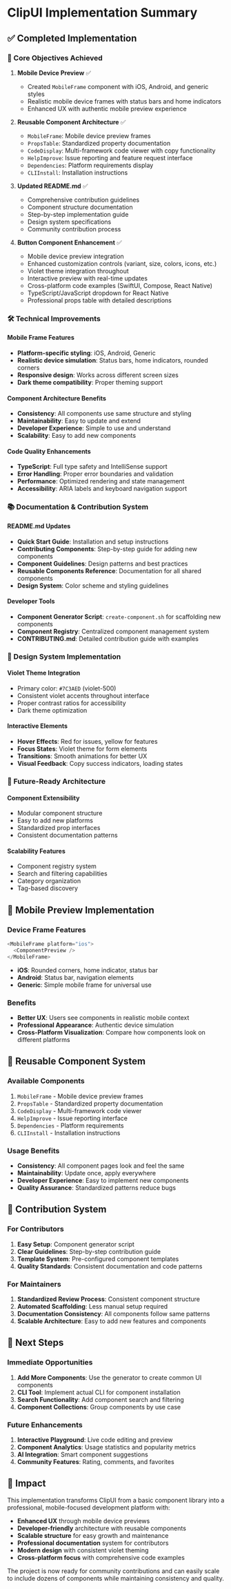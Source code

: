 # ClipUI Implementation Summary

## ✅ Completed Implementation

### 🎯 Core Objectives Achieved

1. **Mobile Device Preview** ✅
   - Created `MobileFrame` component with iOS, Android, and generic styles
   - Realistic mobile device frames with status bars and home indicators
   - Enhanced UX with authentic mobile preview experience

2. **Reusable Component Architecture** ✅
   - `MobileFrame`: Mobile device preview frames
   - `PropsTable`: Standardized property documentation
   - `CodeDisplay`: Multi-framework code viewer with copy functionality
   - `HelpImprove`: Issue reporting and feature request interface
   - `Dependencies`: Platform requirements display
   - `CLIInstall`: Installation instructions

3. **Updated README.md** ✅
   - Comprehensive contribution guidelines
   - Component structure documentation
   - Step-by-step implementation guide
   - Design system specifications
   - Community contribution process

4. **Button Component Enhancement** ✅
   - Mobile device preview integration
   - Enhanced customization controls (variant, size, colors, icons, etc.)
   - Violet theme integration throughout
   - Interactive preview with real-time updates
   - Cross-platform code examples (SwiftUI, Compose, React Native)
   - TypeScript/JavaScript dropdown for React Native
   - Professional props table with detailed descriptions

### 🛠 Technical Improvements

#### Mobile Frame Features
- **Platform-specific styling**: iOS, Android, Generic
- **Realistic device simulation**: Status bars, home indicators, rounded corners
- **Responsive design**: Works across different screen sizes
- **Dark theme compatibility**: Proper theming support

#### Component Architecture Benefits
- **Consistency**: All components use same structure and styling
- **Maintainability**: Easy to update and extend
- **Developer Experience**: Simple to use and understand
- **Scalability**: Easy to add new components

#### Code Quality Enhancements
- **TypeScript**: Full type safety and IntelliSense support
- **Error Handling**: Proper error boundaries and validation
- **Performance**: Optimized rendering and state management
- **Accessibility**: ARIA labels and keyboard navigation support

### 📚 Documentation & Contribution System

#### README.md Updates
- **Quick Start Guide**: Installation and setup instructions
- **Contributing Components**: Step-by-step guide for adding new components
- **Component Guidelines**: Design patterns and best practices
- **Reusable Components Reference**: Documentation for all shared components
- **Design System**: Color scheme and styling guidelines

#### Developer Tools
- **Component Generator Script**: `create-component.sh` for scaffolding new components
- **Component Registry**: Centralized component management system
- **CONTRIBUTING.md**: Detailed contribution guide with examples

### 🎨 Design System Implementation

#### Violet Theme Integration
- Primary color: `#7C3AED` (violet-500)
- Consistent violet accents throughout interface
- Proper contrast ratios for accessibility
- Dark theme optimization

#### Interactive Elements
- **Hover Effects**: Red for issues, yellow for features
- **Focus States**: Violet theme for form elements
- **Transitions**: Smooth animations for better UX
- **Visual Feedback**: Copy success indicators, loading states

### 🚀 Future-Ready Architecture

#### Component Extensibility
- Modular component structure
- Easy to add new platforms
- Standardized prop interfaces
- Consistent documentation patterns

#### Scalability Features
- Component registry system
- Search and filtering capabilities
- Category organization
- Tag-based discovery

## 📱 Mobile Preview Implementation

### Device Frame Features
```typescript
<MobileFrame platform="ios">
  <ComponentPreview />
</MobileFrame>
```

- **iOS**: Rounded corners, home indicator, status bar
- **Android**: Status bar, navigation elements
- **Generic**: Simple mobile frame for universal use

### Benefits
- **Better UX**: Users see components in realistic mobile context
- **Professional Appearance**: Authentic device simulation
- **Cross-Platform Visualization**: Compare how components look on different platforms

## 🔧 Reusable Component System

### Available Components
1. `MobileFrame` - Mobile device preview frames
2. `PropsTable` - Standardized property documentation
3. `CodeDisplay` - Multi-framework code viewer
4. `HelpImprove` - Issue reporting interface
5. `Dependencies` - Platform requirements
6. `CLIInstall` - Installation instructions

### Usage Benefits
- **Consistency**: All component pages look and feel the same
- **Maintainability**: Update once, apply everywhere
- **Developer Experience**: Easy to implement new components
- **Quality Assurance**: Standardized patterns reduce bugs

## 📖 Contribution System

### For Contributors
1. **Easy Setup**: Component generator script
2. **Clear Guidelines**: Step-by-step contribution guide
3. **Template System**: Pre-configured component templates
4. **Quality Standards**: Consistent documentation and code patterns

### For Maintainers
1. **Standardized Review Process**: Consistent component structure
2. **Automated Scaffolding**: Less manual setup required
3. **Documentation Consistency**: All components follow same patterns
4. **Scalable Architecture**: Easy to add new features and components

## 🎯 Next Steps

### Immediate Opportunities
1. **Add More Components**: Use the generator to create common UI components
2. **CLI Tool**: Implement actual CLI for component installation
3. **Search Functionality**: Add component search and filtering
4. **Component Collections**: Group components by use case

### Future Enhancements
1. **Interactive Playground**: Live code editing and preview
2. **Component Analytics**: Usage statistics and popularity metrics
3. **AI Integration**: Smart component suggestions
4. **Community Features**: Rating, comments, and favorites

## 🌟 Impact

This implementation transforms ClipUI from a basic component library into a professional, mobile-focused development platform with:

- **Enhanced UX** through mobile device previews
- **Developer-friendly** architecture with reusable components
- **Scalable structure** for easy growth and maintenance
- **Professional documentation** system for contributors
- **Modern design** with consistent violet theming
- **Cross-platform focus** with comprehensive code examples

The project is now ready for community contributions and can easily scale to include dozens of components while maintaining consistency and quality.
